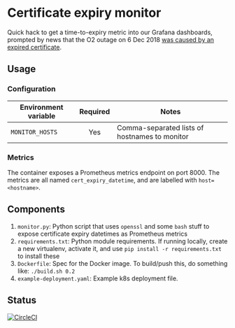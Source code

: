 # Certificate expiry monitor

Quick hack to get a time-to-expiry metric into our Grafana dashboards, prompted by news that the O2 outage on
6 Dec 2018 [was caused by an expired certificate](https://www.ericsson.com/en/press-releases/2018/12/update-on-software-issue-impacting-certain-customers).

## Usage

### Configuration

| Environment variable | Required | Notes                                         |
| -------------------- |:--------:| --------------------------------------------- |
|   `MONITOR_HOSTS`    |   Yes    | Comma-separated lists of hostnames to monitor |

### Metrics

The container exposes a Prometheus metrics endpoint on port 8000. The metrics are all named `cert_expiry_datetime`,
and are labelled with `host=<hostname>`.

## Components

1. `monitor.py`: Python script that uses `openssl` and some `bash` stuff to expose certificate expiry datetimes as Prometheus metrics
1. `requirements.txt`: Python module requirements. If running locally, create a new virtualenv, activate it, and use `pip install -r requirements.txt` to install these
1. `Dockerfile`: Spec for the Docker image. To build/push this, do something like: `./build.sh 0.2`
1. `example-deployment.yaml`: Example k8s deployment file.

## Status

[![CircleCI](https://circleci.com/gh/ovotech/cert-expiry-monitor.svg?style=svg&circle-token=8aaad6f07da10ff5d01d79c5d3c67353d5881b74)](https://circleci.com/gh/ovotech/cert-expiry-monitor)
